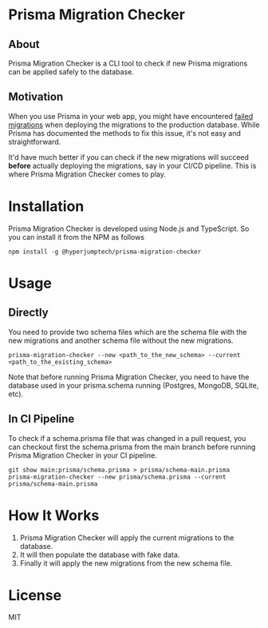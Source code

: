 # Prisma Migration Checker

## About

Prisma Migration Checker is a CLI tool to check if new Prisma migrations can be applied safely to the database.

## Motivation

When you use Prisma in your web app, you might have encountered [failed migrations](https://www.prisma.io/docs/guides/database/production-troubleshooting#failed-migration) when deploying the migrations to the production database. While Prisma has documented the methods to fix this issue, it's not easy and straightforward. 

It'd have much better if you can check if the new migrations will succeed **before** actually deploying the migrations, say in your CI/CD pipeline. This is where Prisma Migration Checker comes to play.

# Installation

Prisma Migration Checker is developed using Node.js and TypeScript. So you can install it from the NPM as follows

```
npm install -g @hyperjumptech/prisma-migration-checker
```

# Usage

## Directly

You need to provide two schema files which are the schema file with the new migrations and another schema file without the new migrations.

```
prisma-migration-checker --new <path_to_the_new_schema> --current <path_to_the_existing_schema>
```

Note that before running Prisma Migration Checker, you need to have the database used in your prisma.schema running (Postgres, MongoDB, SQLite, etc).

## In CI Pipeline

To check if a schema.prisma file that was changed in a pull request, you can checkout first the schema.prisma from the main branch before running Prisma Migration Checker in your CI pipeline.

```
git show main:prisma/schema.prisma > prisma/schema-main.prisma
prisma-migration-checker --new prisma/schema.prisma --current prisma/schema-main.prisma
```

# How It Works

1. Prisma Migration Checker will apply the current migrations to the database.
2. It will then populate the database with fake data.
3. Finally it will apply the new migrations from the new schema file.

# License 

MIT